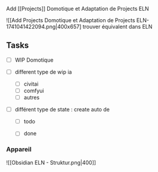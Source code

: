 Add [[Projects]] Domotique et Adaptation de Projects ELN

![[Add Projects Domotique et Adaptation de Projects ELN-1741041422094.png|400x657]
trouver équivalent dans ELN
## Tasks

- [ ] WIP Domotique 


- [ ] different type de wip ia 
	- [ ] civitai
	- [ ] comfyui 
	- [ ] autres
- [ ] différent type de state : create auto de 
	- [ ] todo
	- [ ] done



### Appareil

![[Obsidian ELN - Struktur.png|400]]

